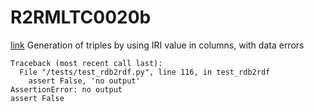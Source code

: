 # R2RMLTC0020b
[link](https://www.w3.org/TR/rdb2rdf-test-cases/#R2RMLTC0020b)
Generation of triples by using IRI value in columns, with data errors



```
Traceback (most recent call last):
  File "/tests/test_rdb2rdf.py", line 116, in test_rdb2rdf
    assert False, 'no output'
AssertionError: no output
assert False

```